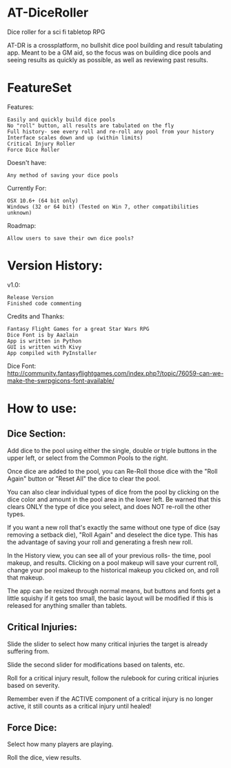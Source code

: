 AT-DiceRoller
=============

Dice roller for a sci fi tabletop RPG

AT-DR is a crossplatform, no bullshit dice pool building and result tabulating app. Meant to be a GM aid, so the focus was on building dice pools and seeing results as quickly as possible, as well as reviewing past results.

FeatureSet
==========

Features:

    Easily and quickly build dice pools
    No "roll" button, all results are tabulated on the fly
    Full history- see every roll and re-roll any pool from your history
    Interface scales down and up (within limits)
    Critical Injury Roller
    Force Dice Roller

Doesn't have:

    Any method of saving your dice pools

Currently For:

    OSX 10.6+ (64 bit only)
    Windows (32 or 64 bit) (Tested on Win 7, other compatibilities unknown)

Roadmap:

    Allow users to save their own dice pools?

Version History:
================

v1.0:

    Release Version
    Finished code commenting

Credits and Thanks:

    Fantasy Flight Games for a great Star Wars RPG
    Dice Font is by Aazlain
    App is written in Python
    GUI is written with Kivy
    App compiled with PyInstaller

Dice Font: http://community.fantasyflightgames.com/index.php?/topic/76059-can-we-make-the-swrpgicons-font-available/

How to use:
===========

Dice Section:
-------------

Add dice to the pool using either the single, double or triple buttons in the upper left, or select from the Common Pools to the right.

Once dice are added to the pool, you can Re-Roll those dice with the "Roll Again" button or "Reset All" the dice to clear the pool.

You can also clear individual types of dice from the pool by clicking on the dice color and amount in the pool area in the lower left. Be warned that this clears ONLY the type of dice you select, and does NOT re-roll the other types. 

If you want a new roll that's exactly the same without one type of dice (say removing a setback die), "Roll Again" and deselect the dice type. This has the advantage of saving your roll and generating a fresh new roll.

In the History view, you can see all of your previous rolls- the time, pool makeup, and results. Clicking on a pool makeup will save your current roll, change your pool makeup to the historical makeup you clicked on, and roll that makeup.

The app can be resized through normal means, but buttons and fonts get a little squishy if it gets too small, the basic layout will be modified if this is released for anything smaller than tablets.

Critical Injuries:
------------------

Slide the slider to select how many critical injuries the target is already suffering from.

Slide the second slider for modifications based on talents, etc.

Roll for a critical injury result, follow the rulebook for curing critical injuries based on severity.

Remember even if the ACTIVE component of a critical injury is no longer active, it still counts as a critical injury until healed!

Force Dice:
-----------

Select how many players are playing.

Roll the dice, view results.

